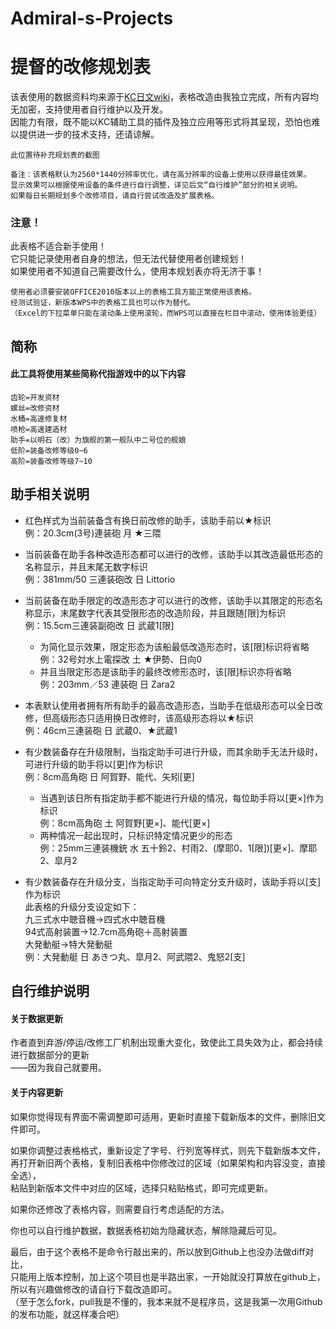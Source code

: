 # Admiral-s-Projects
# 提督的改修规划表

该表使用的数据资料均来源于[KC日文wiki](https://wikiwiki.jp/kancolle/%E6%94%B9%E4%BF%AE%E5%B7%A5%E5%BB%A0 "改修工廠")，表格改造由我独立完成，所有内容均无加密，支持使用者自行维护以及开发。  
因能力有限，既不能以KC辅助工具的插件及独立应用等形式将其呈现，恐怕也难以提供进一步的技术支持，还请谅解。
    
    此位置待补充规划表的截图
    
    备注：该表格默认为2560*1440分辨率优化，请在高分辨率的设备上使用以获得最佳效果。
    显示效果可以根据使用设备的条件进行自行调整，详见后文“自行维护”部分的相关说明。
    如果每日长期规划多个改修项目，请自行尝试改造及扩展表格。
    
### 注意！
此表格不适合新手使用！  
它只能记录使用者自身的想法，但无法代替使用者创建规划！  
如果使用者不知道自己需要改什么，使用本规划表亦将无济于事！  
    
    使用者必须要安装OFFICE2010版本以上的表格工具方能正常使用该表格。
    经测试验证，新版本WPS中的表格工具也可以作为替代。
    （Excel的下拉菜单只能在滚动条上使用滚轮，而WPS可以直接在栏目中滚动，使用体验更佳）
    
## 简称
#### 此工具将使用某些简称代指游戏中的以下内容

    齿轮=开发资材
    螺丝=改修资材
    水桶=高速修复材
    喷枪=高速建造材
    助手=以明石（改）为旗舰的第一舰队中二号位的舰娘
    低阶=装备改修等级0~6
    高阶=装备改修等级7~10
    
## 助手相关说明
* 红色样式为当前装备含有换日前改修的助手，该助手前以★标识  
    例：20.3cm(3号)連装砲 月 ★三隈

* 当前装备在助手各种改造形态都可以进行的改修，该助手以其改造最低形态的名称显示，并且末尾无数字标识  
    例：381mm/50 三連装砲改 日 Littorio

* 当前装备在助手限定的改造形态才可以进行的改修，该助手以其限定的形态名称显示，末尾数字代表其受限形态的改造阶段，并且跟随[限]为标识  
    例：15.5cm三連装副砲改 日 武蔵1[限]
  * 为简化显示效果，限定形态为该船最低改造形态时，该[限]标识将省略  
    例：32号対水上電探改 土 ★伊勢、日向0
  * 并且当限定形态是该助手的最终改修形态时，该[限]标识亦将省略  
    例：203mm／53 連装砲 日 Zara2

* 本表默认使用者拥有所有助手的最高改造形态，当助手在低级形态可以全日改修，但高级形态只适用换日改修时，该高级形态将以★标识  
    例：46cm三連装砲 日 武蔵0、★武蔵1

* 有少数装备存在升级限制，当指定助手可进行升级，而其余助手无法升级时，可进行升级的助手将以[更]作为标识  
    例：8cm高角砲 日 阿賀野、能代、矢矧[更]
  * 当遇到该日所有指定助手都不能进行升级的情况，每位助手将以[更×]作为标识  
    例：8cm高角砲 土 阿賀野[更×]、能代[更×]
  * 两种情况一起出现时，只标识特定情况更少的形态  
    例：25mm三連装機銃 水 五十鈴2、村雨2、(摩耶0、1[限])[更×]、摩耶2、皐月2

* 有少数装备存在升级分支，当指定助手可向特定分支升级时，该助手将以[支]作为标识  
    此表格的升级分支设定如下：  
    九三式水中聴音機→四式水中聴音機  
    94式高射装置→12.7cm高角砲＋高射装置  
    大発動艇→特大発動艇  
    例：大発動艇 日 あきつ丸、皐月2、阿武隈2、鬼怒2[支]
    
## 自行维护说明
#### 关于数据更新
    
作者直到弃游/停运/改修工厂机制出现重大变化，致使此工具失效为止，都会持续进行数据部分的更新  
——因为我自己就要用。

#### 关于内容更新
    
如果你觉得现有界面不需调整即可适用，更新时直接下载新版本的文件，删除旧文件即可。  
    
如果你调整过表格格式，重新设定了字号、行列宽等样式，则先下载新版本文件，  
再打开新旧两个表格，复制旧表格中你修改过的区域（如果架构和内容没变，直接全选），  
粘贴到新版本文件中对应的区域，选择只粘贴格式，即可完成更新。  
    
如果你还修改了表格内容，则需要自行考虑适配的方法。  
    
你也可以自行维护数据，数据表格初始为隐藏状态，解除隐藏后可见。  
    
最后，由于这个表格不是命令行敲出来的，所以放到Github上也没办法做diff对比，  
只能用上版本控制，加上这个项目也是半路出家，一开始就没打算放在github上，  
所以有兴趣做修改的请自行下载改造即可。  
（至于怎么fork，pull我是不懂的，我本来就不是程序员，这是我第一次用Github的发布功能，就这样凑合吧）
